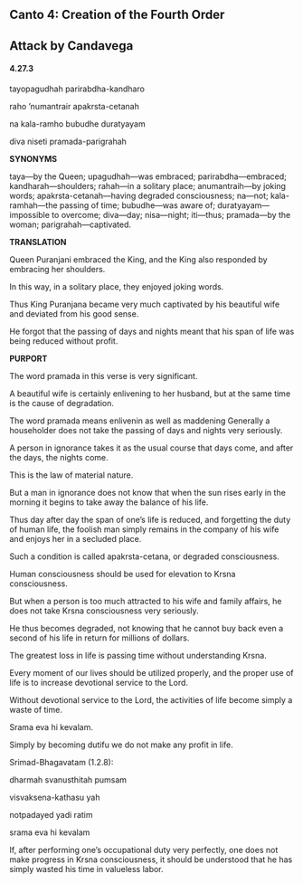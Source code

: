 <!--
.. title: SB:service:2787/4666
.. slug: sb-2787-service
.. date: 2019-08-15 03:57:39 UTC-04:00
.. tags: service
.. category: bhagavatam
.. link:
.. description: service
.. type: text
-->

## Canto 4: Creation of the Fourth Order

## Attack by Candavega

#### 4.27.3

tayopagudhah parirabdha-kandharo

raho ’numantrair apakrsta-cetanah

na kala-ramho bubudhe duratyayam

diva niseti pramada-parigrahah

<!-- TEASER_END -->

**SYNONYMS**

taya—by the Queen; upagudhah—was embraced; parirabdha—embraced; kandharah—shoulders; rahah—in a solitary place; anumantraih—by joking words; apakrsta-cetanah—having degraded consciousness; na—not; kala-ramhah—the passing of time; bubudhe—was aware of; duratyayam—impossible to overcome; diva—day; nisa—night; iti—thus; pramada—by the woman; parigrahah—captivated.

**TRANSLATION**

Queen Puranjani embraced the King, and the King also responded by embracing her shoulders.

In this way, in a solitary place, they enjoyed joking words.

Thus King Puranjana became very much captivated by his beautiful wife and deviated from his good sense.

He forgot that the passing of days and nights meant that his span of life was being reduced without profit.

**PURPORT**

The word pramada in this verse is very significant.

A beautiful wife is certainly enlivening to her husband, but at the same time is the cause of degradation.

The word pramada means enlivenin as well as maddening Generally a householder does not take the passing of days and nights very seriously.

A person in ignorance takes it as the usual course that days come, and after the days, the nights come.

This is the law of material nature.

But a man in ignorance does not know that when the sun rises early in the morning it begins to take away the balance of his life.

Thus day after day the span of one’s life is reduced, and forgetting the duty of human life, the foolish man simply remains in the company of his wife and enjoys her in a secluded place.

Such a condition is called apakrsta-cetana, or degraded consciousness.

Human consciousness should be used for elevation to Krsna consciousness.

But when a person is too much attracted to his wife and family affairs, he does not take Krsna consciousness very seriously.

He thus becomes degraded, not knowing that he cannot buy back even a second of his life in return for millions of dollars.

The greatest loss in life is passing time without understanding Krsna.

Every moment of our lives should be utilized properly, and the proper use of life is to increase devotional service to the Lord.

Without devotional service to the Lord, the activities of life become simply a waste of time.

Srama eva hi kevalam.

Simply by becoming dutifu we do not make any profit in life.

Srimad-Bhagavatam (1.2.8):

dharmah svanusthitah pumsam

visvaksena-kathasu yah

notpadayed yadi ratim

srama eva hi kevalam

If, after performing one’s occupational duty very perfectly, one does not make progress in Krsna consciousness, it should be understood that he has simply wasted his time in valueless labor.
